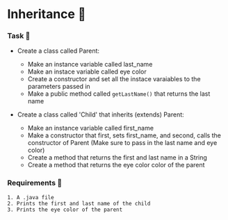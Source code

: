 # Inheritance 🍵

### Task 🐧
 - Create a class called Parent:
   - Make an instance variable called last_name
   - Make an instace variable called eye color
   - Create a constructor and set all the instace varaiables to the parameters passed in
   - Make a public method called `getLastName()` that returns the last name

 - Create a class called 'Child' that inherits (extends) Parent:
   - Make an instance variable called first_name
   - Make a constructor that first, sets first_name, and second, calls the constructor of Parent (Make sure to pass in the last name and eye color)
   - Create a method that returns the first and last name in a String 
   - Create a method that returns the eye color color of the parent

### Requirements 🏫
```
1. A .java file
2. Prints the first and last name of the child
3. Prints the eye color of the parent
```